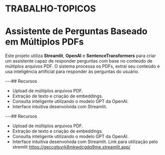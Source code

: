 # TRABALHO-TOPICOS
# Assistente de Perguntas Baseado em Múltiplos PDFs

Este projeto utiliza **Streamlit**, **OpenAI** e **SentenceTransformers** para criar um assistente capaz de responder perguntas com base no conteúdo de múltiplos arquivos PDF. O sistema processa os PDFs, extrai seu conteúdo e usa inteligência artificial para responder às perguntas do usuário.

---## Recursos

- Upload de múltiplos arquivos PDF.
- Extração de texto e criação de embeddings.
- Consulta inteligente utilizando o modelo GPT da OpenAI.
- Interface intuitiva desenvolvida com Streamlit.

---## Recursos

- Upload de múltiplos arquivos PDF.
- Extração de texto e criação de embeddings.
- Consulta inteligente utilizando o modelo GPT da OpenAI.
- Interface intuitiva desenvolvida com Streamlit.
  Link para utilização pelo stremlit
https://geccgtsvrk8mkwdcgdq9me.streamlit.app/
